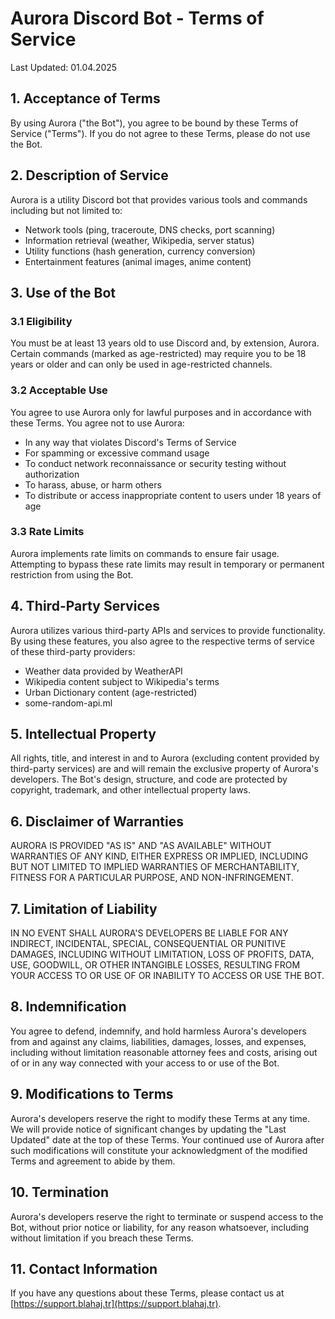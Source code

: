 # Aurora Discord Bot - Terms of Service

Last Updated: 01.04.2025

## 1. Acceptance of Terms

By using Aurora ("the Bot"), you agree to be bound by these Terms of Service ("Terms"). If you do not agree to these Terms, please do not use the Bot.

## 2. Description of Service

Aurora is a utility Discord bot that provides various tools and commands including but not limited to:
- Network tools (ping, traceroute, DNS checks, port scanning)
- Information retrieval (weather, Wikipedia, server status)
- Utility functions (hash generation, currency conversion)
- Entertainment features (animal images, anime content)

## 3. Use of the Bot

### 3.1 Eligibility
You must be at least 13 years old to use Discord and, by extension, Aurora. Certain commands (marked as age-restricted) may require you to be 18 years or older and can only be used in age-restricted channels.

### 3.2 Acceptable Use
You agree to use Aurora only for lawful purposes and in accordance with these Terms. You agree not to use Aurora:
- In any way that violates Discord's Terms of Service
- For spamming or excessive command usage
- To conduct network reconnaissance or security testing without authorization
- To harass, abuse, or harm others
- To distribute or access inappropriate content to users under 18 years of age

### 3.3 Rate Limits
Aurora implements rate limits on commands to ensure fair usage. Attempting to bypass these rate limits may result in temporary or permanent restriction from using the Bot.

## 4. Third-Party Services

Aurora utilizes various third-party APIs and services to provide functionality. By using these features, you also agree to the respective terms of service of these third-party providers:
- Weather data provided by WeatherAPI
- Wikipedia content subject to Wikipedia's terms
- Urban Dictionary content (age-restricted)
- some-random-api.ml

## 5. Intellectual Property

All rights, title, and interest in and to Aurora (excluding content provided by third-party services) are and will remain the exclusive property of Aurora's developers. The Bot's design, structure, and code are protected by copyright, trademark, and other intellectual property laws.

## 6. Disclaimer of Warranties

AURORA IS PROVIDED "AS IS" AND "AS AVAILABLE" WITHOUT WARRANTIES OF ANY KIND, EITHER EXPRESS OR IMPLIED, INCLUDING BUT NOT LIMITED TO IMPLIED WARRANTIES OF MERCHANTABILITY, FITNESS FOR A PARTICULAR PURPOSE, AND NON-INFRINGEMENT.

## 7. Limitation of Liability

IN NO EVENT SHALL AURORA'S DEVELOPERS BE LIABLE FOR ANY INDIRECT, INCIDENTAL, SPECIAL, CONSEQUENTIAL OR PUNITIVE DAMAGES, INCLUDING WITHOUT LIMITATION, LOSS OF PROFITS, DATA, USE, GOODWILL, OR OTHER INTANGIBLE LOSSES, RESULTING FROM YOUR ACCESS TO OR USE OF OR INABILITY TO ACCESS OR USE THE BOT.

## 8. Indemnification

You agree to defend, indemnify, and hold harmless Aurora's developers from and against any claims, liabilities, damages, losses, and expenses, including without limitation reasonable attorney fees and costs, arising out of or in any way connected with your access to or use of the Bot.

## 9. Modifications to Terms

Aurora's developers reserve the right to modify these Terms at any time. We will provide notice of significant changes by updating the "Last Updated" date at the top of these Terms. Your continued use of Aurora after such modifications will constitute your acknowledgment of the modified Terms and agreement to abide by them.

## 10. Termination

Aurora's developers reserve the right to terminate or suspend access to the Bot, without prior notice or liability, for any reason whatsoever, including without limitation if you breach these Terms.

## 11. Contact Information

If you have any questions about these Terms, please contact us at [https://support.blahaj.tr](https://support.blahaj.tr).

